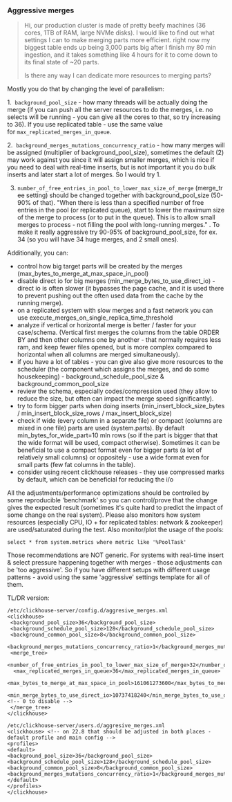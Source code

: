 ### Aggressive merges

> Hi, our production cluster is made of pretty beefy machines (36 cores, 1TB of RAM, large NVMe disks). I would like to find out what settings I can to make merging parts more efficient. right now my biggest table ends up being 3,000 parts big after I finish my 80 min ingestion, and it takes something like 4 hours for it to come down to its final state of ~20 parts.
> 
> 
> Is there any way I can dedicate more resources to merging parts?
> 

Mostly you do that by changing the level of parallelism:

 1.  `background_pool_size` - how many threads will be actually doing the merge (if you can push all the server resources to do the merges, i.e. no selects will be running - you can give all the cores to that, so try increasing to 36). If you use replicated table - use the same value for `max_replicated_merges_in_queue`.

 2.  `background_merges_mutations_concurrency_ratio` - how many merges will be assigned (multiplier of background_pool_size), sometimes the default (2) may work against you since it will assign smaller merges, which is nice if you need to deal with real-time inserts, but is not important it you do bulk inserts and later start a lot of merges. So I would try 1.
 
3. `number_of_free_entries_in_pool_to_lower_max_size_of_merge` (merge_tree setting) should be changed together with background_pool_size (50-90% of that). "When there is less than a specified number of free entries in the pool (or replicated queue), start to lower the maximum size of the merge to process (or to put in the queue). This is to allow small merges to process - not filling the pool with long-running merges." . To make it really aggressive try 90-95% of background_pool_size, for ex. 34 (so you will have 34 huge merges, and 2 small ones).

Additionally, you can:

 - control how big target parts will be created by the merges (max_bytes_to_merge_at_max_space_in_pool)
 - disable direct io for big merges (min_merge_bytes_to_use_direct_io) - direct io is often slower (it bypasses the page cache, and it is used there to prevent pushing out the often used data from the cache by the running merge).
 - on a replicated system with slow merges and a fast network you can use execute_merges_on_single_replica_time_threshold
 - analyze if vertical or horizontal merge is better / faster for your case/schema. (Vertical first merges the columns from the table ORDER BY and then other columns one by another - that normally requires less ram, and keep fewer files opened, but is more complex compared to horizontal when all columns are merged simultaneously).
 - if you have a lot of tables - you can give also give more resources to the scheduler (the component which assigns the merges, and do some housekeeping) - background_schedule_pool_size & background_common_pool_size
 - review the schema, especially codes/compression used (they allow to reduce the size, but often can impact the merge speed significantly).
 - try to form bigger parts when doing inserts (min_insert_block_size_bytes / min_insert_block_size_rows / max_insert_block_size)
 - check if wide (every column in a separate file) or compact (columns are mixed in one file) parts are used (system.parts). By default min_bytes_for_wide_part=10 mln rows (so if the part is bigger that that the wide format will be used, compact otherwise). Sometimes it can be beneficial to use a compact format even for bigger parts (a lot of relatively small columns) or oppositely - use a wide format even for small parts (few fat columns in the table).
 - consider using recent clickhouse releases - they use compressed marks by default, which can be beneficial for reducing the i/o

All the adjustments/performance optimizations should be controlled by some reproducible 'benchmark' so you can control/prove that the change gives the expected result (sometimes it's quite hard to predict the impact of some change on the real system). Please also monitors how system resources (especially CPU, IO + for replicated tables: network & zookeeper) are used/saturated during the test. Also monitor/plot the usage of the pools:
```
select * from system.metrics where metric like '%PoolTask'
```

Those recommendations are NOT generic. For systems with real-time insert & select pressure happening together with merges - those adjustments can be 'too aggressive'. So if you have different setups with different usage patterns - avoid using the same 'aggressive' settings template for all of them.

TL/DR version:

```
/etc/clickhouse-server/config.d/aggresive_merges.xml
<clickhouse>
 <background_pool_size>36</background_pool_size>
 <background_schedule_pool_size>128</background_schedule_pool_size>
 <background_common_pool_size>8</background_common_pool_size>
 <background_merges_mutations_concurrency_ratio>1</background_merges_mutations_concurrency_ratio>
 <merge_tree>
  <number_of_free_entries_in_pool_to_lower_max_size_of_merge>32</number_of_free_entries_in_pool_to_lower_max_size_of_merge>
  <max_replicated_merges_in_queue>36</max_replicated_merges_in_queue>
  <max_bytes_to_merge_at_max_space_in_pool>161061273600</max_bytes_to_merge_at_max_space_in_pool>
  <min_merge_bytes_to_use_direct_io>10737418240</min_merge_bytes_to_use_direct_io> <!-- 0 to disable -->
 </merge_tree>
</clickhouse>

/etc/clickhouse-server/users.d/aggresive_merges.xml
<clickhouse> <!-- on 22.8 that should be adjusted in both places - default profile and main config -->
<profiles>
<default>
<background_pool_size>36</background_pool_size>
<background_schedule_pool_size>128</background_schedule_pool_size>
<background_common_pool_size>8</background_common_pool_size>
<background_merges_mutations_concurrency_ratio>1</background_merges_mutations_concurrency_ratio>
</default>
</profiles>
</clickhouse>
```

